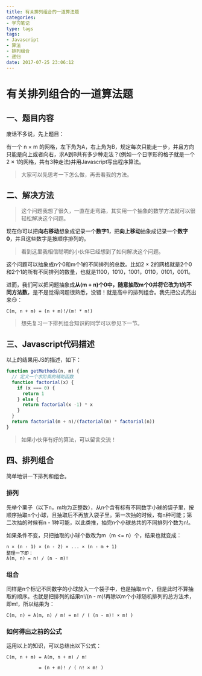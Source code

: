 ```yaml
---
title: 有关排列组合的一道算法题
categories:
- 学习笔记
type: tags
tags:
- Javascript
- 算法
- 排列组合
- 递归
date: 2017-07-25 23:06:12
---
```


# 有关排列组合的一道算法题

## 一、题目内容
废话不多说，先上题目：

有一个 n × m 的网格，左下角为A，右上角为B，规定每次只能走一步，并且方向只能是向上或者向右，求A到B共有多少种走法？(例如一个日字形的格子就是一个2 × 1的网格，共有3种走法)并用Javascript写出程序算法。

> 大家可以先思考一下怎么做，再去看我的方法。

## 二、解决方法


> 这个问题我想了很久，一直在走弯路，其实用一个抽象的数学方法就可以很轻松解决这个问题。

现在你可以把**向右移动**想象成记录一个**数字1**，把**向上移动**抽象成记录一个**数字0**，并且这些数字是按顺序排列的。

> 看到这里我相信聪明的小伙伴已经想到了如何解决这个问题。

这个问题可以抽象成n个0和m个1的不同排列的总数。比如2 × 2的网格就是2个0和2个1的所有不同排列的数量，也就是1100，1010，1001，0110，0101，0011。

进而，我们可以把问题抽象成**从(m + n)个0中，随意抽取m个0并将它改为1的不同方法数**，是不是觉得问题很熟悉，没错！就是高中的排列组合。我先把公式亮出来😏：

```
C(m, n + m) = (n + m)!/(m! * n!)
```

> 想先复习一下排列组合知识的同学可以参见下一节。

## 三、Javascript代码描述

以上的结果用JS的描述，如下：
```javascript
function getMethods(n, m) {
  // 定义一个求阶乘的辅助函数
  function factorial(x) {
    if (x === 0) {
      return 1
    } else {
      return factorial(x -1) * x
    }
  }
  return factorial(m + n)/(factorial(m) * factorial(n))
}
```
> 如果小伙伴有好的算法，可以留言交流！

## 四、排列组合

简单地讲一下排列和组合。

### 排列

先举个栗子（以下n，m均为正整数），从n个含有标有不同数字小球的袋子里，按顺序抽取n个小球，且抽取后不再放入袋子里。第一次抽的时候，有n种可能；第二次抽的时候有n - 1种可能，以此类推，抽完n个小球总共的不同排列个数为n!。

如果条件不变，只把抽取的小球个数改为m（m <= n）个，结果也就变成：
```
n × (n - 1) × (n - 2) × ... × (n - m + 1)
整理一下即：
A(m, n) = n! / (n - m)!
```

### 组合

同样是n个标记不同数字的小球放入一个袋子中，也是抽取m个，但是此时不算抽取的顺序。也就是把排列的结果n!/(n - m)!再除以m个小球随机排列的总方法术，即m!，所以结果为：
```
C(m, n) = A(m, n) / m! = n! / ( (n - m)! × m! )
```

### 如何得出之前的公式

运用以上的知识，可以总结出以下公式：

```
C(m, n + m) = A(m, n + m) / m!

            = (n + m)! / ( n! × m! )
```